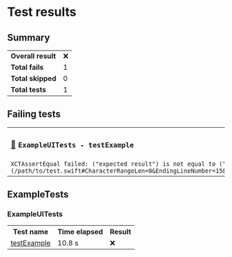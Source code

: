 <h1>Test results</h1>
<h2>Summary</h2>
<table><tr><td><strong>Overall result</strong></td><td>❌</td></tr><tr><td><strong>Total fails</strong></td><td>1</td></tr><tr><td><strong>Total skipped</strong></td><td>0</td></tr><tr><td><strong>Total tests</strong></td><td>1</td></tr></table>
<h2>Failing tests</h2>
<table><tr><td><h3 id='exampleuitests-testexample'><a href="#exampleuitests-testexample">🔗</a> <code>ExampleUITests - testExample</code></h3></td></tr><tr><td><code>XCTAssertEqual failed: ("expected result") is not equal to ("unexpected result") (/path/to/test.swift#CharacterRangeLen=0&EndingLineNumber=15&StartingLineNumber=15)</code></td></tr></table>
<h2>ExampleTests</h2>
<h3>ExampleUITests</h3>
<table><tr><th>Test name</th><th>Time elapsed</th><th>Result</th></tr><tr><td><a href="#exampleuitests-testexample">testExample</a></td><td>10.8 s</td><td>❌</td></tr></table>
